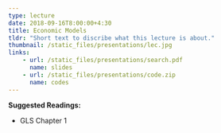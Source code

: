 ```yaml
---
type: lecture
date: 2018-09-16T8:00:00+4:30
title: Economic Models
tldr: "Short text to discribe what this lecture is about."
thumbnail: /static_files/presentations/lec.jpg
links: 
    - url: /static_files/presentations/search.pdf
      name: slides
    - url: /static_files/presentations/code.zip
      name: codes
---
```

**Suggested Readings:**
- GLS Chapter 1
